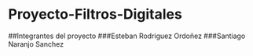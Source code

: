 # Proyecto-Filtros-Digitales
##Integrantes del proyecto
###Esteban Rodriguez Ordoñez
###Santiago Naranjo Sanchez
